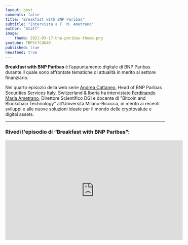 ```yaml
---
layout: post
comments: false
title: "Breakfast with BNP Paribas"
subtitle: "Intervista a F. M. Ametrano" 
author: "Staff"
image:
    thumb: 2021-03-17-bnp-paribas-thumb.png
youtube: TBP5t7Cd640
published: true
newsfeed: true
---
```


**Breakfast with BNP Paribas** è l’appuntamento digitale di BNP Paribas durante il quale sono affrontate tematiche di attualità in merito al settore finanziario.

Nel quarto episozio della web serie [Andrea Cattaneo](https://www.linkedin.com/in/andrea-cattaneo-9b75b829/), Head of BNP Paribas Securities Services Italy, Switzerland & Iberia ha intervistato [Ferdinando Maria Ametrano](http://ametrano.net/), Direttore Scientifico DGI e docente di "Bitcoin and Blockchain Technology" all'Università Milano-Bicocca, in merito ai recenti sviluppi e alle nuove soluzioni ideate per il mondo delle cryptovalute e digital assets.

---

### Rivedi l'episodio di “Breakfast with BNP Paribas”:

<div class='embed-container'>
    <iframe width="560" height="315" 
    src="https://www.youtube.com/embed/TBP5t7Cd640" 
    frameborder="0" allow="accelerometer; autoplay; clipboard-write; encrypted-media; gyroscope; picture-in-picture" 
    allowfullscreen>
    </iframe>
</div>
